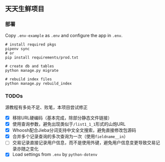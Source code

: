 ## 天天生鲜项目

### 部署
Copy `.env-example` as `.env` and configure the app in `.env`.

```shell
# install required pkgs
pipenv sync
# or
pip install requirements/prod.txt

# create db and tables
python manage.py migrate

# rebuild index files
python manage.py rebuild_index
```

### TODOs
源教程有多处不足、败笔，本项目尝试修正
- [x] 移除URL硬编码（基本完成，除部分静态文件链接）
- [x] 使用查询参数，避免出现类似于`/list1_1_1`形式的山炮URL
- [x] Whoosh配合Jieba分词支持中文全文搜索，避免直接修改包源码
- [x] 合并多个记录查询的多次查询为一次（使用`fieldname__in`）
- [ ] 交易记录直接记录用户信息，而不是使用外键，避免用户信息变更导致交易记录亦随之变化
- [x] Load settings from `.env` by `python-dotenv`
